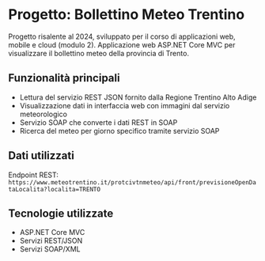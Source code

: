 # Progetto: Bollettino Meteo Trentino

Progetto risalente al 2024, sviluppato per il corso di applicazioni web, mobile e cloud (modulo 2).
Applicazione web ASP.NET Core MVC per visualizzare il bollettino meteo della provincia di Trento.

## Funzionalità principali
- Lettura del servizio REST JSON fornito dalla Regione Trentino Alto Adige
- Visualizzazione dati in interfaccia web con immagini dal servizio meteorologico
- Servizio SOAP che converte i dati REST in SOAP
- Ricerca del meteo per giorno specifico tramite servizio SOAP

## Dati utilizzati
Endpoint REST:  
`https://www.meteotrentino.it/protcivtnmeteo/api/front/previsioneOpenDataLocalita?localita=TRENTO`

## Tecnologie utilizzate
- ASP.NET Core MVC
- Servizi REST/JSON
- Servizi SOAP/XML
